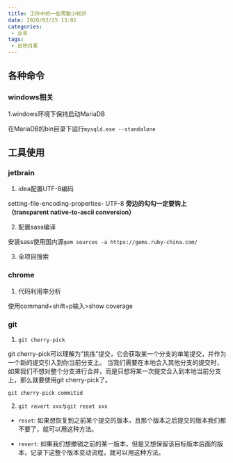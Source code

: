```yaml
---
title: 工作中的一些零散小知识
date: 2020/02/25 13:01
categories: 
 - 业务
tags: 
 - 日积月累
---
```


<!-- more -->

## 各种命令

### windows相关
1.windows环境下保持启动MariaDB

在MariaDB的bin目录下运行`mysqld.exe --standalone`


## 工具使用

### jetbrain
1. idea配置UTF-8编码

setting-file-encoding-properties- UTF-8 **旁边的勾勾一定要钩上（transparent native-to-ascii conversion）**

2. 配置sass编译

安装sass使用国内源`gem sources -a https://gems.ruby-china.com/`

3. 全项目搜索

### chrome

1. 代码利用率分析

使用command+shift+p输入>show coverage

### git

1. `git cherry-pick`

git cherry-pick可以理解为”挑拣”提交，它会获取某一个分支的单笔提交，并作为一个新的提交引入到你当前分支上。 当我们需要在本地合入其他分支的提交时，如果我们不想对整个分支进行合并，而是只想将某一次提交合入到本地当前分支上，那么就要使用git cherry-pick了。

`git cherry-pick commitid`

2. `git revert xxx与git reset xxx`

- `reset`: 如果想恢复到之前某个提交的版本，且那个版本之后提交的版本我们都不要了，就可以用这种方法。

- `revert`: 如果我们想撤销之前的某一版本，但是又想保留该目标版本后面的版本，记录下这整个版本变动流程，就可以用这种方法。









